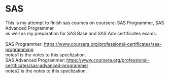 # SAS
This is my attempt to finish sas courses on coursera: SAS Programmer, SAS Advanced Programmer   \
as well as my preparation for SAS Base and SAS Adv certificates exams.  \
\
SAS Programmer: https://www.coursera.org/professional-certificates/sas-programming   \
notes1 is the notes to this speclization.   \
SAS Advanced Programmer: https://www.coursera.org/professional-certificates/sas-advanced-programmer   \
notes2 is the notes to this speclization.
